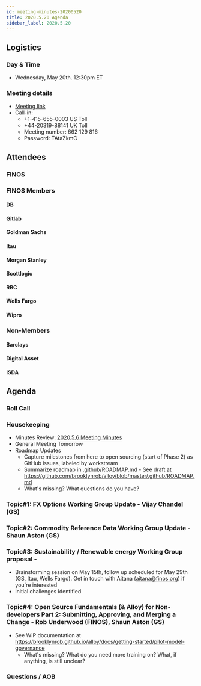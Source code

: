 ```yaml
---
id: meeting-minutes-20200520
title: 2020.5.20 Agenda
sidebar_label: 2020.5.20
---
```


## Logistics 
### Day & Time
* Wednesday, May 20th. 12:30pm ET

### Meeting details

* [Meeting link](https://finos.webex.com/finos/j.php?MTID=m9faeb59f9167a188a0cde9a2209b9447)
* Call-in: 
    * +1-415-655-0003 US Toll
    * +44-20319-88141 UK Toll
    * Meeting number: 662 129 816
    * Password: TAtaZkmC

## Attendees 
### FINOS


### FINOS Members

####  DB

#### Gitlab


#### Goldman Sachs

#### Itau


#### Morgan Stanley


#### Scottlogic


#### RBC


#### Wells Fargo


#### Wipro



### Non-Members

#### Barclays


#### Digital Asset


#### ISDA


## Agenda

### Roll Call

### Housekeeping
* Minutes Review: [2020.5.6 Meeting Minutes](https://github.com/finos/alloy/blob/master/meeting-minutes/pilot-project-meeting-minutes/2020.5.6-pilot-project-minutes.md) 
* General Meeting Tomorrow
* Roadmap Updates
   * Capture milestones from here to open sourcing (start of Phase 2) as GitHub issues, labeled by workstream
   * Summarize roadmap in .github/ROADMAP.md - See draft at https://github.com/brooklynrob/alloy/blob/master/.github/ROADMAP.md
   * What's missing? What questions do you have?

### Topic#1: FX Options Working Group Update - Vijay Chandel (GS)

### Topic#2: Commodity Reference Data Working Group Update - Shaun Aston (GS)

### Topic#3: Sustainability / Renewable energy Working Group proposal - 
* Brainstorming session on May 15th, follow up scheduled for May 29th (GS, Itau, Wells Fargo). Get in touch with Aitana (aitana@finos.org) if you're interested
* Initial challenges identified

### Topic#4: Open Source Fundamentals (& Alloy) for Non-developers Part 2: Submitting, Approving, and Merging a Change - Rob Underwood (FINOS), Shaun Aston (GS)
* See WIP documentation at https://brooklynrob.github.io/alloy/docs/getting-started/pilot-model-governance
   * What's missing? What do you need more training on? What, if anything, is still unclear?

### Questions / AOB
